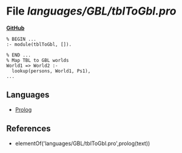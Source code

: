 # File _languages/GBL/tblToGbl.pro_
**[GitHub](https://github.com/softlang/yas/blob/master/languages/GBL/tblToGbl.pro)**
```
% BEGIN ...
:- module(tblToGbl, []).

% END ...
% Map TBL to GBL worlds
World1 => World2 :- 
  lookup(persons, World1, Ps1),
...
```

## Languages
* [Prolog](../languages/Prolog.md)

## References
* elementOf('languages/GBL/tblToGbl.pro',prolog(text))
